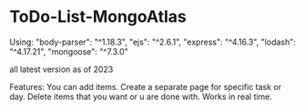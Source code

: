 # ToDo-List-MongoAtlas

Using:
    "body-parser": "^1.18.3",
    "ejs": "^2.6.1",
    "express": "^4.16.3",
    "lodash": "^4.17.21",
    "mongoose": "^7.3.0"

all latest version as of 2023

Features:
You can add items.
Create a separate page for specific task or day.
Delete items that you want or u are done with.
Works in real time.
